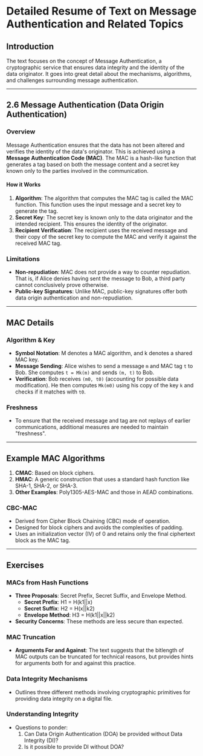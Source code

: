 # Detailed Resume of Text on Message Authentication and Related Topics

## Introduction
The text focuses on the concept of Message Authentication, a cryptographic service that ensures data integrity and the identity of the data originator. It goes into great detail about the mechanisms, algorithms, and challenges surrounding message authentication.

---

## 2.6 Message Authentication (Data Origin Authentication)
### Overview
Message Authentication ensures that the data has not been altered and verifies the identity of the data's originator. This is achieved using a **Message Authentication Code (MAC)**. The MAC is a hash-like function that generates a tag based on both the message content and a secret key known only to the parties involved in the communication.

#### How it Works
1. **Algorithm**: The algorithm that computes the MAC tag is called the MAC function. This function uses the input message and a secret key to generate the tag.
2. **Secret Key**: The secret key is known only to the data originator and the intended recipient. This ensures the identity of the originator.
3. **Recipient Verification**: The recipient uses the received message and their copy of the secret key to compute the MAC and verify it against the received MAC tag.

### Limitations
- **Non-repudiation**: MAC does not provide a way to counter repudiation. That is, if Alice denies having sent the message to Bob, a third party cannot conclusively prove otherwise.
- **Public-key Signatures**: Unlike MAC, public-key signatures offer both data origin authentication and non-repudiation.

---

## MAC Details
### Algorithm & Key
- **Symbol Notation**: M denotes a MAC algorithm, and k denotes a shared MAC key.
- **Message Sending**: Alice wishes to send a message `m` and MAC tag `t` to Bob. She computes `t = Mk(m)` and sends `(m, t)` to Bob.
- **Verification**: Bob receives `(m0, t0)` (accounting for possible data modification). He then computes `Mk(m0)` using his copy of the key `k` and checks if it matches with `t0`.

### Freshness
- To ensure that the received message and tag are not replays of earlier communications, additional measures are needed to maintain "freshness".

---

## Example MAC Algorithms
1. **CMAC**: Based on block ciphers.
2. **HMAC**: A generic construction that uses a standard hash function like SHA-1, SHA-2, or SHA-3.
3. **Other Examples**: Poly1305-AES-MAC and those in AEAD combinations.

### CBC-MAC
- Derived from Cipher Block Chaining (CBC) mode of operation.
- Designed for block ciphers and avoids the complexities of padding.
- Uses an initialization vector (IV) of 0 and retains only the final ciphertext block as the MAC tag.

---

## Exercises
### MACs from Hash Functions
- **Three Proposals**: Secret Prefix, Secret Suffix, and Envelope Method.
  - **Secret Prefix**: H1 = H(k1||x)
  - **Secret Suffix**: H2 = H(x||k2)
  - **Envelope Method**: H3 = H(k1||x||k2)
- **Security Concerns**: These methods are less secure than expected.

### MAC Truncation
- **Arguments For and Against**: The text suggests that the bitlength of MAC outputs can be truncated for technical reasons, but provides hints for arguments both for and against this practice.

### Data Integrity Mechanisms
- Outlines three different methods involving cryptographic primitives for providing data integrity on a digital file.

### Understanding Integrity
- Questions to ponder:
  1. Can Data Origin Authentication (DOA) be provided without Data Integrity (DI)?
  2. Is it possible to provide DI without DOA?